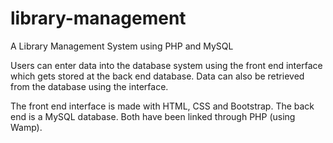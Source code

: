 # library-management
A Library Management System using PHP and MySQL

Users can enter data into the database system using the front end interface which gets stored at the back end database. Data can also be retrieved from the database using the interface.

The front end interface is made with HTML, CSS and Bootstrap. The back end is a MySQL database. Both have been linked through PHP (using Wamp). 
